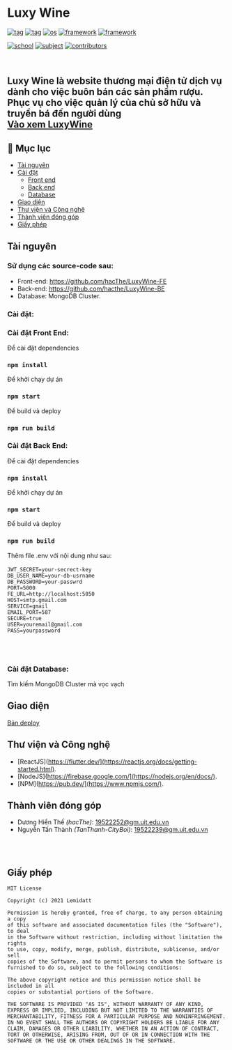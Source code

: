

# Luxy Wine
[![tag](https://img.shields.io/badge/-course-4db39d)](https://github.com/hacThe/LuxyWine-FE)
[![tag](https://img.shields.io/badge/-study-4db39d)](https://github.com/hacThe/LuxyWine-FE)
[![os](https://img.shields.io/badge/-ecomerce-%230175C2)](https://github.com/hacThe/LuxyWine-FE)
[![framework](https://img.shields.io/badge/-wine-%230175C2)](https://github.com/hacThe/LuxyWine-FE)
[![framework](https://img.shields.io/badge/-luxywine-%2302569B)](https://github.com/hacThe/LuxyWine-FE)

[![school](https://img.shields.io/badge/school-UIT-3f6cb6)](https://www.uit.edu.vn/)
[![subject](https://img.shields.io/badge/subject-WEB-3f6cb6)](https://www.uit.edu.vn/)
[![contributors](https://img.shields.io/badge/contributors-4-1d9583)](#team)

<br>


**Luxy Wine** là website thương mại điện tử dịch vụ dành cho việc buôn bán các sản phẩm rượu. Phục vụ cho việc quản lý của chủ sở hữu và truyền bá đến người dùng
<br>
[Vào xem LuxyWine](https://luxy-wine-izj8dxxmv-hacthe.vercel.app/trang-chu)
---

## **📝 Mục lục**
- [Tài nguyên](#tài-nguyên)
- [Cài đặt](#cài-đặt)
	- [Front end](#cài-đặt-front-end)
	- [Back end](#cài-đặt-back-end)
	- [Database](#cài-đặt-data-base)
- [Giao diện](#giao-diện)
- [Thư viện và Công nghệ](#thư-viện-và-công-nghệ)
- [Thành viên đóng góp](#thành-viên-đóng-góp)
- [Giấy phép](#giấy-phép)

## **Tài nguyên**
### **Sử dụng các source-code sau:**
*	 Front-end: https://github.com/hacThe/LuxyWine-FE
*  Back-end: https://github.com/hacthe/LuxyWine-BE
*	 Database: MongoDB Cluster.
### **Cài đặt:**
### **Cài đặt Front End:**
Để cài đặt dependencies
### `npm install`
Để khởi chạy dự án
### `npm start`
Để build và deploy
### `npm run build`

### **Cài đặt Back End:**
Để cài đặt dependencies
### `npm install`
Để khởi chạy dự án
### `npm start`
Để build và deploy
### `npm run build`
Thêm file .env với nội dung như sau:
<br/>
<br/>
`JWT_SECRET=your-secrect-key`
<br/>
`DB_USER_NAME=your-db-usrname`
<br/>
`DB_PASSWORD=your-passwrd`
<br/>
`PORT=5000`
<br/>
`FE_URL=http://localhost:5050`
<br/>
`HOST=smtp.gmail.com`
<br/>
`SERVICE=gmail`
<br/>
`EMAIL_PORT=587`
<br/>
`SECURE=true`
<br/>
`USER=youremail@gmail.com`
<br/>
`PASS=yourpassword`

<br/>
<br/>

### **Cài đặt Database:**
Tìm kiếm MongoDB Cluster mà vọc vạch



## **Giao diện**

[Bản deploy](https://luxy-wine-izj8dxxmv-hacthe.vercel.app/phu-kien)
## **Thư viện và Công nghệ**
*	[ReactJS](https://flutter.dev/](https://reactjs.org/docs/getting-started.html).
*	[NodeJS](https://firebase.google.com/](https://nodejs.org/en/docs/).
*	[NPM](https://pub.dev/](https://www.npmjs.com/).

## **Thành viên đóng góp**
- Dương Hiển Thế *(hacThe)*: 19522252@gm.uit.edu.vn
- Nguyễn Tấn Thành *(TanThanh-CityBoi)*: 19522239@gm.uit.edu.vn

<br/>



<br/>

## **Giấy phép**
    MIT License

    Copyright (c) 2021 Lemidatt

    Permission is hereby granted, free of charge, to any person obtaining a copy
    of this software and associated documentation files (the "Software"), to deal
    in the Software without restriction, including without limitation the rights
    to use, copy, modify, merge, publish, distribute, sublicense, and/or sell
    copies of the Software, and to permit persons to whom the Software is
    furnished to do so, subject to the following conditions:

    The above copyright notice and this permission notice shall be included in all
    copies or substantial portions of the Software.

    THE SOFTWARE IS PROVIDED "AS IS", WITHOUT WARRANTY OF ANY KIND, EXPRESS OR IMPLIED, INCLUDING BUT NOT LIMITED TO THE WARRANTIES OF MERCHANTABILITY, FITNESS FOR A PARTICULAR PURPOSE AND NONINFRINGEMENT. IN NO EVENT SHALL THE AUTHORS OR COPYRIGHT HOLDERS BE LIABLE FOR ANY CLAIM, DAMAGES OR OTHER LIABILITY, WHETHER IN AN ACTION OF CONTRACT, TORT OR OTHERWISE, ARISING FROM, OUT OF OR IN CONNECTION WITH THE SOFTWARE OR THE USE OR OTHER DEALINGS IN THE SOFTWARE.

